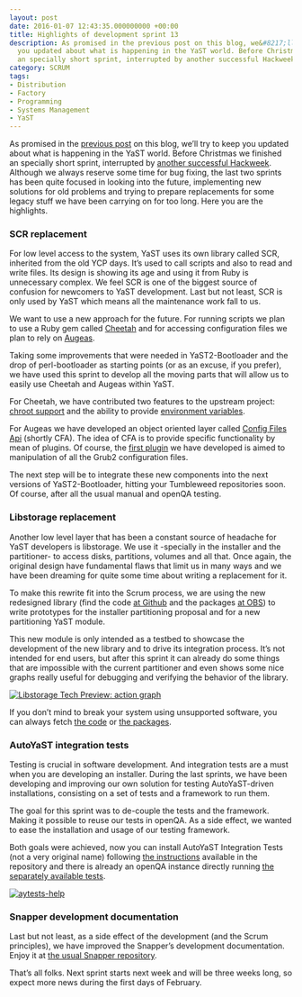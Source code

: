 ```yaml
---
layout: post
date: 2016-01-07 12:43:35.000000000 +00:00
title: Highlights of development sprint 13
description: As promised in the previous post on this blog, we&#8217;ll try to keep
  you updated about what is happening in the YaST world. Before Christmas we finished
  an specially short sprint, interrupted by another successful Hackweek.
category: SCRUM
tags:
- Distribution
- Factory
- Programming
- Systems Management
- YaST
---
```


As promised in the [previous post][1] on this blog, we’ll try to keep
you updated about what is happening in the YaST world. Before Christmas
we finished an specially short sprint, interrupted by [another
successful Hackweek][2]. Although we always reserve some time for bug
fixing, the last two sprints has been quite focused in looking into the
future, implementing new solutions for old problems and trying to
prepare replacements for some legacy stuff we have been carrying on for
too long. Here you are the highlights.

### SCR replacement

For low level access to the system, YaST uses its own library called
SCR, inherited from the old YCP days. It’s used to call scripts and also
to read and write files. Its design is showing its age and using it from
Ruby is unnecessary complex. We feel SCR is one of the biggest source of
confusion for newcomers to YaST development. Last but not least, SCR is
only used by YaST which means all the maintenance work fall to us.

We want to use a new approach for the future. For running scripts we
plan to use a Ruby gem called [Cheetah][3] and for accessing
configuration files we plan to rely on [Augeas][4].

Taking some improvements that were needed in YaST2-Bootloader and the
drop of perl-bootloader as starting points (or as an excuse, if you
prefer), we have used this sprint to develop all the moving parts that
will allow us to easily use Cheetah and Augeas within YaST.

For Cheetah, we have contributed two features to the upstream project:
[chroot support][5] and the ability to provide [environment
variables][6].

For Augeas we have developed an object oriented layer called [Config
Files Api][7] (shortly CFA). The idea of CFA is to provide specific
functionality by mean of plugins. Of course, the [first plugin][8] we
have developed is aimed to manipulation of all the Grub2 configuration
files.

The next step will be to integrate these new components into the next
versions of YaST2-Bootloader, hitting your Tumbleweed repositories soon.
Of course, after all the usual manual and openQA testing.

### Libstorage replacement

Another low level layer that has been a constant source of headache for
YaST developers is libstorage. We use it -specially in the installer and
the partitioner- to access disks, partitions, volumes and all that. Once
again, the original design have fundamental flaws that limit us in many
ways and we have been dreaming for quite some time about writing a
replacement for it.

To make this rewrite fit into the Scrum process, we are using the new
redesigned library (find the code [at Github][9] and the packages [at
OBS][10]) to write prototypes for the installer partitioning proposal
and for a new partitioning YaST module.

This new module is only intended as a testbed to showcase the
development of the new library and to drive its integration process.
It’s not intended for end users, but after this sprint it can already do
some things that are impossible with the current partitioner and even
shows some nice graphs really useful for debugging and verifying the
behavior of the library.

[![Libstorage Tech Preview: action
graph](../../../../images/2016-01-07/action-graph-300x219.png)](../../../../images/2016-01-07/action-graph.png)

If you don’t mind to break your system using unsupported software, you
can always fetch [the code][11] or [the packages][12].

### AutoYaST integration tests

Testing is crucial in software development. And integration tests are a
must when you are developing an installer. During the last sprints, we
have been developing and improving our own solution for testing
AutoYaST-driven installations, consisting on a set of tests and a
framework to run them.

The goal for this sprint was to de-couple the tests and the framework.
Making it possible to reuse our tests in openQA. As a side effect, we
wanted to ease the installation and usage of our testing framework.

Both goals were achieved, now you can install AutoYaST Integration Tests
(not a very original name) following [the instructions][13] available in
the repository and there is already an openQA instance directly running
[the separately available tests][14].

[![aytests-help](../../../../images/2016-01-07/aytests-help-300x78.png)](../../../../images/2016-01-07/aytests-help.png)

### Snapper development documentation

Last but not least, as a side effect of the development (and the Scrum
principles), we have improved the Snapper’s development documentation.
Enjoy it at [the usual Snapper repository][15].

That’s all folks. Next sprint starts next week and will be three weeks
long, so expect more news during the first days of February.



[1]: https://lizards.opensuse.org/2015/12/15/lets-blog-about-yast/
[2]: https://en.opensuse.org/Portal:Hackweek
[3]: https://github.com/openSUSE/cheetah
[4]: http://augeas.net/
[5]: https://github.com/openSUSE/cheetah/pull/33
[6]: https://github.com/openSUSE/cheetah/pull/32
[7]: https://github.com/config-files-api/config_files_api
[8]: https://github.com/config-files-api/config_files_api_grub2
[9]: https://github.com/openSUSE/libstorage-bgl-eval
[10]: https://build.opensuse.org/package/show/home:aschnell:storage-redesign/libstorage
[11]: https://github.com/aschnell/yast-storage-ng
[12]: https://build.opensuse.org/package/show/home:aschnell:storage-redesign/yast2-storage-ng
[13]: https://github.com/yast/autoyast-integration-test
[14]: https://github.com/yast/aytests-tests
[15]: https://github.com/openSUSE/snapper
